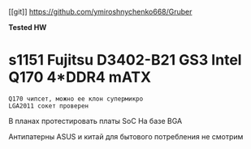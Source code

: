 [[git]] 
https://github.com/ymiroshnychenko668/Gruber


**Tested HW**
# s1151 Fujitsu D3402-B21 GS3 Intel Q170 4*DDR4 mATX

	Q170 чипсет, можно ее клон супермикро
	LGA2011 сокет проверен 

В планах протестировать платы SoC
	На базе BGA







Антипатерны
ASUS и китай для бытового потребления не смотрим

